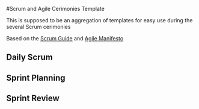#Scrum and Agile Cerimonies Template

This is supposed to be an aggregation of templates for easy use during the several Scrum cerimonies

Based on the [Scrum Guide](https://scrumguides.org/scrum-guide.html) and [Agile Manifesto](https://www.agilemanifesto.org)

## Daily Scrum

## Sprint Planning

## Sprint Review
